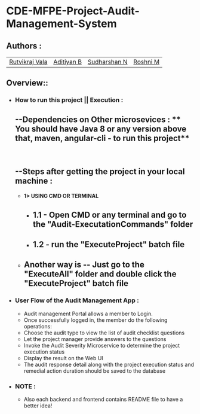 # CDE-MFPE-Project-Audit-Management-System

## Authors :

<table>
  <tr>
      <td>
        <a href="https://github.com/rutvikraj">Rutvikraj Vala</a>
        </td>
      <td>
        <a href="https://github.com/adityan2851">Aditiyan B</a>
        </td>
      <td>
        <a href="https://github.com/">Sudharshan N</a>
        </td>
      <td>
        <a href="https://github.com/">Roshni M</a>
        </td>
    </tr>
</table>

## Overview::

* ### How to run this project || Execution :
  ## --Dependencies on Other microsevices : ** You should have Java 8 or any version above that, maven, angular-cli - to run this project**
  <br/>

  ## --Steps after getting the project in your local machine : 
    

  * #### 1> USING CMD OR TERMINAL<br/>
    * ## 1.1 - Open CMD or any terminal and go to the "Audit-ExecutationCommands" folder<br/>
    * ## 1.2 - run the "ExecuteProject" batch file<br/>

  * ## Another way is -- Just go to the "ExecuteAll" folder and double click the "ExecuteProject" batch file<br/>

* ### User Flow of the Audit Management App : 
    * Audit management Portal allows a member to Login. 
    * Once successfully logged in, the member do the following operations: 
    * Choose the audit type to view the list of audit checklist questions
    * Let the project manager provide answers to the questions 
    * Invoke the Audit Severity Microservice to determine the project execution status
    * Display the result on the Web UI 
    * The audit response detail along with the project execution status and remedial action duration should be saved to the database

* ### NOTE : 
    * Also each backend and frontend contains README file to have a better idea!    
